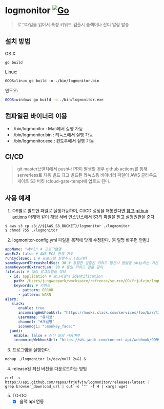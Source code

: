 # logmonitor [![Go](https://github.com/frjufvjn/logmonitor/actions/workflows/go.yml/badge.svg?branch=master)](https://github.com/frjufvjn/logmonitor/actions/workflows/go.yml)
> 로그파일을 읽어서 특정 키워드 검출시 슬랙이나 잔디 알람 발송

## 설치 방법

OS X:

```sh
go build
```

Linux:
```
GOOS=linux go build -o ./bin/logmonitor.bin
```

윈도우:

```sh
GOOS=windows go build -o ./bin/logmonitor.exe
```

## 컴파일된 바이너리 이용
- ./bin/logmonitor : Mac에서 실행 가능
- ./bin/logmonitor.bin : 리눅스에서 실행 가능
- ./bin/logmonitor.exe : 윈도우에서 실행 가능

## CI/CD
> git master브랜치에서 push나 PR이 발생할 경우 github actions를 통해 serverless로 자동 빌드 되고 빌드된 리눅스용 바이너리 파일이 AWS 클라우드게이트 S3 버킷 (cloud-gate-temp)에 업로드 된다. 

## 사용 예제
1. OS별로 빌드한 파일로 실행가능하며, CI/CD 설정을 해놓았다면 [참고:github actions](./.github/workflows/go.yml#L31) 아래와 같이 해당 서버 인스턴스에서 S3의 파일을 받고 실행권한을 준다.
```
$ aws s3 cp s3://${AWS_S3_BUCKET}/logmonitor ./logmonitor
$ chmod 755 ./logmonitor 
```
2. logmonitor-config.yml 파일을 목적에 맞게 수정한다. (파일명 바꾸면 안됨.)
```yaml
appName: "서버1" # 프로그램명 
awsEc2: false # AWS EC2 환경 여부
runCycleSec: 1 # 프로그램 실행주기 (초단위)
sameKeywordThreasholdSec: 30 # 동일한 검출된 키워드 발견시 알람을 skip하는 기간 (초단위)
sameKeywordExtractLen: 20 # 동일 키워드 검출 길이
filelist: # 대상 로그파일들 정보
  - id: application # 로그파일의 identification 
    path: /Users/jungwoopark/workspace/refrence/source/GO/frjufvjn/logmonitor/test.log # 로그파일 full 경로 
    keywords: # 키워드
      - pattern: ERROR
      - pattern: WARN
alarm:
   slack:
      enable: true
      incommingWebhookUrl: "https://hooks.slack.com/services/foo/bar/tick"
      username: "유저명"
      channel: "#채널명"
      iconemoji: ":monkey_face:"
  jandi:
    enable: false # 잔디 알람 사용여부 
    incommingWebhookUrl: "https://wh.jandi.com/connect-api/webhook/999999999/xxxxxxxxxxxxxxxxxxxxxx"
```
3. 프로그램을 실행한다.
```
nohup ./logmonitor 1>/dev/null 2>&1 &
```
4. release된 최신 버전을 다운로드하는 방법
```shell
curl -s https://api.github.com/repos/frjufvjn/logmonitor/releases/latest | grep browser_download_url | cut -d '"' -f 4 | xargs wget
```
5. TO-DO
    - [x] 슬랙 api 연동 